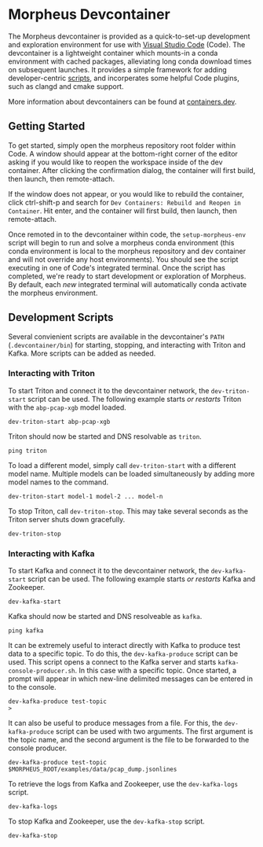 <!--
SPDX-FileCopyrightText: Copyright (c) 2022, NVIDIA CORPORATION & AFFILIATES. All rights reserved.
SPDX-License-Identifier: Apache-2.0

Licensed under the Apache License, Version 2.0 (the "License");
you may not use this file except in compliance with the License.
You may obtain a copy of the License at

http://www.apache.org/licenses/LICENSE-2.0

Unless required by applicable law or agreed to in writing, software
distributed under the License is distributed on an "AS IS" BASIS,
WITHOUT WARRANTIES OR CONDITIONS OF ANY KIND, either express or implied.
See the License for the specific language governing permissions and
limitations under the License.
-->

# Morpheus Devcontainer

The Morpheus devcontainer is provided as a quick-to-set-up development and exploration environment for use with [Visual Studio Code](https://code.visualstudio.com) (Code). The devcontainer is a lightweight container which mounts-in a conda environment with cached packages, alleviating long conda download times on subsequent launches. It provides a simple framework for adding developer-centric [scripts](#scripts), and incorperates some helpful Code plugins, such as clangd and cmake support.

More information about devcontainers can be found at [containers.dev](https://containers.dev/).

## Getting Started

To get started, simply open the morpheus repository root folder within Code. A window should appear at the bottom-right corner of the editor asking if you would like to reopen the workspace inside of the dev container. After clicking the confirmation dialog, the container will first build, then launch, then remote-attach.

If the window does not appear, or you would like to rebuild the container, click ctrl-shift-p and search for `Dev Containers: Rebuild and Reopen in Container`. Hit enter, and the container will first build, then launch, then remote-attach.

Once remoted in to the devcontainer within code, the `setup-morpheus-env` script will begin to run and solve a morpheus conda environment (this conda environment is local to the morpheus repository and dev container and will not override any host environments). You should see the script executing in one of Code's integrated terminal. Once the script has completed, we're ready to start development or exploration of Morpheus. By default, each _new_ integrated terminal will automatically conda activate the morpheus environment.

## Development Scripts
Several convienient scripts are available in the devcontainer's `PATH` (`.devcontainer/bin`) for starting, stopping, and interacting with Triton and Kafka. More scripts can be added as needed.

### Interacting with Triton
To start Triton and connect it to the devcontainer network, the `dev-triton-start` script can be used. The following example starts _or restarts_ Triton with the `abp-pcap-xgb` model loaded.
```
dev-triton-start abp-pcap-xgb
```
Triton should now be started and DNS resolvable as `triton`.
```
ping triton
```
To load a different model, simply call `dev-triton-start` with a different model name. Multiple models can be loaded simultaneously by adding more model names to the command.
```
dev-triton-start model-1 model-2 ... model-n
```
To stop Triton, call `dev-triton-stop`. This may take several seconds as the Triton server shuts down gracefully.
```
dev-triton-stop
```
### Interacting with Kafka
To start Kafka and connect it to the devcontainer network, the `dev-kafka-start` script can be used. The following example starts _or restarts_ Kafka and Zookeeper.
```
dev-kafka-start
```
Kafka should now be started and DNS resolveable as `kafka`.
```
ping kafka
```
It can be extremely useful to interact directly with Kafka to produce test data to a specific topic. To do this, the `dev-kafka-produce` script can be used. This script opens a connect to the Kafka server and starts `kafka-console-producer.sh`. In this case with a specific topic. Once started, a prompt will appear in which new-line delimited messages can be entered in to the console.
```
dev-kafka-produce test-topic
>
```
It can also be useful to produce messages from a file. For this, the `dev-kafka-produce` script can be used with two arguments. The first argument is the topic name, and the second argument is the file to be forwarded to the console producer.
```
dev-kafka-produce test-topic $MORPHEUS_ROOT/examples/data/pcap_dump.jsonlines
```
To retrieve the logs from Kafka and Zookeeper, use the `dev-kafka-logs` script.
```
dev-kafka-logs
```
To stop Kafka and Zookeeper, use the `dev-kafka-stop` script.
```
dev-kafka-stop
```
